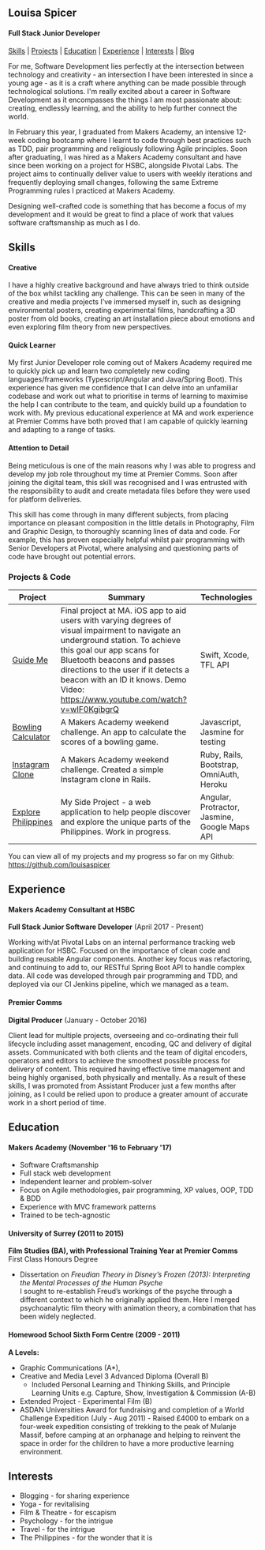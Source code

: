 ## Louisa Spicer
#### Full Stack Junior Developer

[Skills](#skills) | [Projects](#projects) | [Education](#education) | [Experience](#experience) | [Interests](#interests) | [Blog](http://www.theadventurouscoder.com)

For me, Software Development lies perfectly at the intersection between technology and creativity - an intersection I have been interested in since a young age - as it is a craft where anything can be made possible through technological solutions. I'm really excited about a career in Software Development as it encompasses the things I am most passionate about: creating, endlessly learning, and the ability to help further connect the world.

In February this year, I graduated from Makers Academy, an intensive 12-week coding bootcamp where I learnt to code through best practices such as TDD, pair programming and religiously following Agile principles. Soon after graduating, I was hired as a Makers Academy consultant and have since been working on a project for HSBC, alongside Pivotal Labs. The project aims to continually deliver value to users with weekly iterations and frequently deploying small changes, following the same Extreme Programming rules I practiced at Makers Academy.

Designing well-crafted code is something that has become a focus of my development and it would be great to find a place of work that values software craftsmanship as much as I do.

## <a name="skills">Skills</a>

#### Creative
I have a highly creative background and have always tried to think outside of the box whilst tackling any challenge. This can be seen in many of the creative and media projects I’ve immersed myself in, such as designing environmental posters, creating experimental films, handcrafting a 3D poster from old books, creating an art installation piece about emotions and even exploring film theory from new perspectives.

#### Quick Learner

My first Junior Developer role coming out of Makers Academy required me to quickly pick up and learn two completely new coding languages/frameworks (Typescript/Angular and Java/Spring Boot). This experience has given me confidence that I can delve into an unfamiliar codebase and work out what to prioritise in terms of learning to maximise the help I can contribute to the team, and quickly build up a foundation to work with. My previous educational experience at MA and work experience at Premier Comms have both proved that I am capable of quickly learning and adapting to a range of tasks.

#### Attention to Detail

Being meticulous is one of the main reasons why I was able to progress and develop my job role throughout my time at Premier Comms. Soon after joining the digital team, this skill was recognised and I was entrusted with the responsibility to audit and create metadata files before they were used for platform deliveries.

This skill has come through in many different subjects, from placing importance on pleasant composition in the little details in Photography, Film and Graphic Design, to thoroughly scanning lines of data and code. For example, this has proven especially helpful whilst pair programming with Senior Developers at Pivotal, where analysing and questioning parts of code have brought out potential errors.

### <a name="projects">Projects & Code</a>
Project | Summary | Technologies
--- | --- | --- |
[Guide Me](https://github.com/aabolade/GuideMe) | Final project at MA. iOS app to aid users with varying degrees of visual impairment to navigate an underground station. To achieve this goal our app scans for Bluetooth beacons and passes directions to the user if it detects a beacon with an ID it knows. Demo Video: https://www.youtube.com/watch?v=wIF0KgibgrQ |Swift, Xcode, TFL API
[Bowling Calculator](https://github.com/louisaspicer/bowling-challenge)|A Makers Academy weekend challenge. An app to calculate the scores of a bowling game.| Javascript, Jasmine for testing
[Instagram Clone](https://github.com/louisaspicer/instagram-challenge)|A Makers Academy weekend challenge. Created a simple Instagram clone in Rails.| Ruby, Rails, Bootstrap, OmniAuth, Heroku
[Explore Philippines](https://github.com/louisaspicer/explorePhilippines)|My Side Project - a web application to help people discover and explore the unique parts of the Philippines. Work in progress.|Angular, Protractor, Jasmine, Google Maps API

You can view all of my projects and my progress so far on my Github: https://github.com/louisaspicer

##  <a name="experience">Experience</a>

#### Makers Academy Consultant at HSBC
**Full Stack Junior Software Developer** (April 2017 - Present)

  Working with/at Pivotal Labs on an internal performance tracking web application for HSBC. Focused on the importance of clean code and building reusable Angular components. Another key focus was refactoring, and continuing to add to, our RESTful Spring Boot API to handle complex data. All code was developed through pair programming and TDD, and deployed via our CI Jenkins pipeline, which we managed as a team.

#### Premier Comms    
**Digital Producer** (January - October 2016)

  Client lead for multiple projects, overseeing and co-ordinating their full lifecycle including asset management, encoding, QC and delivery of digital assets. Communicated with both clients and the team of digital encoders, operators and editors to achieve the smoothest possible process for delivery of content. This required having effective time management and being highly organised, both physically and mentally. As a result of these skills, I was promoted from Assistant Producer just a few months after joining, as I could be relied upon to produce a greater amount of accurate work in a short period of time.

##  <a name="education">Education</a>

#### Makers Academy (November '16 to February '17)

- Software Craftsmanship
- Full stack web development
- Independent learner and problem-solver
- Focus on Agile methodologies, pair programming, XP values, OOP, TDD & BDD
- Experience with MVC framework patterns
- Trained to be tech-agnostic

#### University of Surrey (2011 to 2015)

**Film Studies (BA), with Professional Training Year at Premier Comms**  
First Class Honours Degree  

- Dissertation on *Freudian Theory in Disney’s Frozen (2013): Interpreting the Mental Processes of the Human Psyche*  
I sought to re-establish Freud’s workings of the psyche through a different context to which he originally applied them. Here I merged psychoanalytic film theory with animation theory, a combination that has been widely neglected.

#### Homewood School Sixth Form Centre (2009 - 2011)

**A Levels:**
- Graphic Communications (A*),
- Creative and Media Level 3 Advanced Diploma (Overall B)
  * Included Personal Learning and Thinking Skills, and Principle Learning Units e.g. Capture, Show, Investigation & Commission (A-B)
- Extended Project - Experimental Film (B)
- ASDAN Universities Award for fundraising and completion of a World Challenge Expedition (July - Aug 2011) - Raised £4000 to embark on a four-week expedition consisting of trekking to the peak of Mulanje Massif, before camping at an orphanage and helping to reinvent the space in order for the children to have a more productive learning environment.

##  <a name="interests">Interests</a>
- Blogging - for sharing experience
- Yoga - for revitalising
- Film & Theatre - for escapism  
- Psychology - for the intrigue  
- Travel - for the intrigue  
- The Philippines - for the wonder that it is
